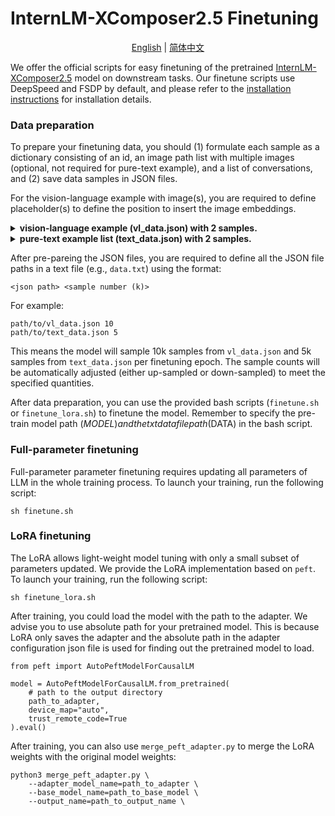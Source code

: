 # InternLM-XComposer2.5 Finetuning

<div align="center">

[English](README.md) | [简体中文](README_zh-CN.md)

</div>

We offer the official scripts for easy finetuning of the pretrained [InternLM-XComposer2.5](https://huggingface.co/internlm/internlm-xcomposer2d5-7b) model on downstream tasks. Our finetune scripts use DeepSpeed and FSDP by default, and please refer to the [installation instructions](../docs/install.md) for installation details.

### Data preparation

To prepare your finetuning data, you should (1) formulate each sample as a dictionary consisting of an id, an image path list with multiple images (optional, not required for pure-text example), and a list of conversations, and (2) save data samples in JSON files.

For the vision-language example with image(s), you are required to define placeholder(s) <ImageHere> to define the position to insert the image embeddings.

<details>
  <summary>
    <b>vision-language example (vl_data.json) with 2 samples.</b>
  </summary>

```
  [
    {
      "id": "0",
      "image": ['path/to/image_0.jpg', 'path/to/image_1.jpg']
      "conversations": [
        {
          "from": "user",
          "value": "<ImageHere> <ImageHere>Please describe these two images in detail."
        },
        {
          "from": "assistant",
          "value": "The first image......"
        }
      ]
    },
    {
      "id": "1",
      "image": 'path/to/image_1.jpg'
      "conversations": [
        {
          "from": "user",
          "value": "<ImageHere> what is the color of the dog"
        },
        {
          "from": "assistant",
          "value": "it is ...."
        }
      ]
    }
  ]
```

</details>

<details>
  <summary>
    <b>pure-text example list (text_data.json) with 2 samples.</b>
  </summary>

```
  [
    {
      "id": "0",
      "conversations": [
        {
          "from": "user",
          "value": "你好"
        },
        {
          "from": "assistant",
          "value": "你好，我是浦语·灵笔，一个支持图文创作的多模态大模型。"
        }
      ]
    },
    {
      "id": "1",
      "conversations": [
        {
          "from": "user",
          "value": "Tell me something about Albert Einstein."
        },
        {
          "from": "assistant",
          "value": "Albert Einstein was a German-born theoretical physicist who developed .... "
        }
      ]
    }
  ]
```

</details>

After pre-pareing the JSON files, you are required to define all the JSON file paths in a text file (e.g., `data.txt`) using the format:

```
<json path> <sample number (k)>
```

For example:

```
path/to/vl_data.json 10
path/to/text_data.json 5
```

This means the model will sample 10k samples from `vl_data.json` and 5k samples from `text_data.json` per finetuning epoch. The sample counts will be automatically adjusted (either up-sampled or down-sampled) to meet the specified quantities.

After data preparation, you can use the provided bash scripts (`finetune.sh` or `finetune_lora.sh`) to finetune the model. Remember to specify the pre-train model path ($MODEL) and the txt data file path ($DATA) in the bash script.

### Full-parameter finetuning

Full-parameter parameter finetuning requires updating all parameters of LLM in the whole training process. To launch your training, run the following script:

```
sh finetune.sh
```

### LoRA finetuning

The LoRA allows light-weight model tuning with only a small subset of parameters updated. We provide the LoRA implementation based on `peft`. To launch your training, run the following script:

```
sh finetune_lora.sh
```

After training, you could load the model with the path to the adapter. We advise you to use absolute path for your pretrained model. This is because LoRA only saves the adapter and the absolute path in the adapter configuration json file is used for finding out the pretrained model to load.

```
from peft import AutoPeftModelForCausalLM

model = AutoPeftModelForCausalLM.from_pretrained(
    # path to the output directory
    path_to_adapter,
    device_map="auto",
    trust_remote_code=True
).eval()
```

After training, you can also use `merge_peft_adapter.py` to merge the LoRA weights with the original model weights:

```
python3 merge_peft_adapter.py \
    --adapter_model_name=path_to_adapter \
    --base_model_name=path_to_base_model \
    --output_name=path_to_output_name \
```
